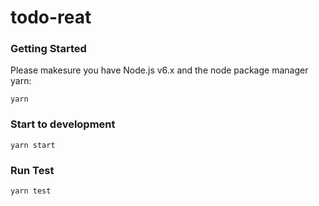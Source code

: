 # todo-reat

### Getting Started

Please makesure you have Node.js v6.x and the node package manager yarn:

```
yarn
```

### Start to development

```
yarn start
```

### Run Test

```
yarn test
```

